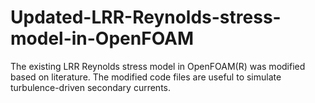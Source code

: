 # Updated-LRR-Reynolds-stress-model-in-OpenFOAM
The existing LRR Reynolds stress model in OpenFOAM(R) was modified based on literature. The modified code files are useful to simulate turbulence-driven secondary currents.
